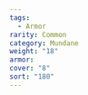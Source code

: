 ```yaml
---  
tags:  
  - Armor  
rarity: Common  
category: Mundane  
weight: "18"  
armor:   
cover: "8"  
sort: "180"  
---  
```

